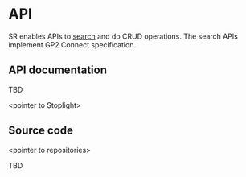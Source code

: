 # API

SR enables APIs to [search](../../functionality/search.md) and do CRUD operations.  The search APIs implement GP2 Connect specification.&#x20;

## API documentation

TBD

\<pointer to Stoplight>

## Source code

\<pointer to repositories>&#x20;

TBD
